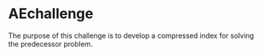 # AEchallenge

The purpose of this challenge is to develop a compressed index for solving the predecessor problem.
